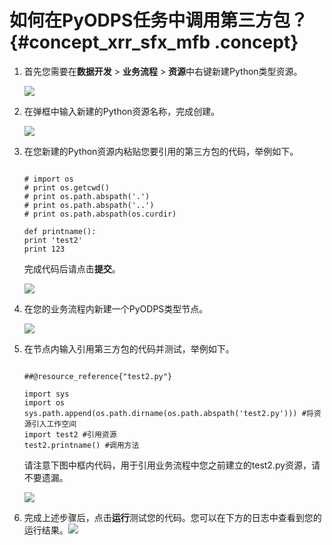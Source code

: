 # 如何在PyODPS任务中调用第三方包？ {#concept_xrr_sfx_mfb .concept}

1.  首先您需要在**数据开发** \> **业务流程** \> **资源**中右键新建Python类型资源。

    ![](http://static-aliyun-doc.oss-cn-hangzhou.aliyuncs.com/assets/img/23998/154034882913917_zh-CN.png)

2.  在弹框中输入新建的Python资源名称，完成创建。

    ![](http://static-aliyun-doc.oss-cn-hangzhou.aliyuncs.com/assets/img/23998/154034883013918_zh-CN.png)

3.  在您新建的Python资源内粘贴您要引用的第三方包的代码，举例如下。

    ```
    
    # import os
    # print os.getcwd()
    # print os.path.abspath('.')
    # print os.path.abspath('..')
    # print os.path.abspath(os.curdir)
    
    def printname():
    print 'test2'
    print 123
    ```

    完成代码后请点击**提交**。

    ![](http://static-aliyun-doc.oss-cn-hangzhou.aliyuncs.com/assets/img/23998/154034883013919_zh-CN.png)

4.  在您的业务流程内新建一个PyODPS类型节点。

    ![](http://static-aliyun-doc.oss-cn-hangzhou.aliyuncs.com/assets/img/23998/154034883013921_zh-CN.png)

5.  在节点内输入引用第三方包的代码并测试，举例如下。

    ```
    
    ##@resource_reference{"test2.py"}
    
    import sys 
    import os
    sys.path.append(os.path.dirname(os.path.abspath('test2.py'))) #将资源引入工作空间
    import test2 #引用资源
    test2.printname() #调用方法
    ```

    请注意下图中框内代码，用于引用业务流程中您之前建立的test2.py资源，请不要遗漏。

    ![](http://static-aliyun-doc.oss-cn-hangzhou.aliyuncs.com/assets/img/23998/154034883013923_zh-CN.png)

6.  完成上述步骤后，点击**运行**测试您的代码。您可以在下方的日志中查看到您的运行结果。![](http://static-aliyun-doc.oss-cn-hangzhou.aliyuncs.com/assets/img/23998/154034883013924_zh-CN.png)

